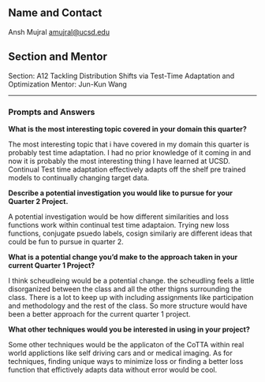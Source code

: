 ## Name and Contact
Ansh Mujral
amujral@ucsd.edu

## Section and Mentor
Section: A12 Tackling Distribution Shifts via Test-Time Adaptation and Optimization 
Mentor: Jun-Kun Wang

---

### Prompts and Answers

**What is the most interesting topic covered in your domain this quarter?**  

The most interesting topic that i have covered in my domain this quarter is probably test time adaptation. I had no prior knowledge of it coming in and now it is probably the most interesting thing I have learned at UCSD. Continual Test time adaptation effectively adapts off the shelf pre trained models to continually changing target data.


**Describe a potential investigation you would like to pursue for your Quarter 2 Project.**  

A potential investigation would be how different similarities and loss functions work within continual test time adaptaion. Trying new loss functions, conjugate psuedo labels, cosign similariy are different ideas that could be fun to pursue in quarter 2.

**What is a potential change you’d make to the approach taken in your current Quarter 1 Project?**  

I think scheudleing would be a potential change. the scheudling feels a little disorganized between the class and all the other thigns surrounding the class. There is a lot to keep up with including assignments like participation and methodology and the rest of the class. So more structure would have been a better approach for the current quarter 1 project.

**What other techniques would you be interested in using in your project?**  

Some other techniques would be the applicaton of the CoTTA within real world applictions like self driving cars and or medical imaging. As for techniques, finding unique ways to minimize loss or finding a better loss function that effictively adapts data without error would be cool.
